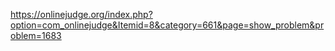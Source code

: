 https://onlinejudge.org/index.php?option=com_onlinejudge&Itemid=8&category=661&page=show_problem&problem=1683